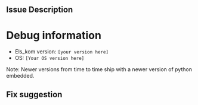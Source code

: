 ## Issue Description
<!--
Describe the issue you are facing here.
-->

# Debug information
- Els_kom version: ``[your version here]``
- OS: ``[Your OS version here]``

Note: Newer versions from time to time ship with a newer version of python embedded.

## Fix suggestion
<!--
Optionally suggest a fix for your issue here.
-->
